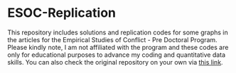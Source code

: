 # ESOC-Replication

This repository includes solutions and replication codes for some graphs in the articles for the Empirical Studies of Conflict - Pre Doctoral Program. Please kindly note, I am not affiliated with the program and these codes are only for educational purposes to advance my coding and quantitative data skills. You can also check the original repository on your own via [this link](https://github.com/esoclabprinceton/ESOC-Predoc-Training).
